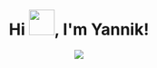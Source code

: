 <h1 align="center" style="border-bottom: none;">Hi <img width="45px" src="https://em-content.zobj.net/source/microsoft-teams/337/waving-hand_1f44b.png"/>, I'm Yannik!</h1>

<p align="center"> 
<img src="https://i.imgur.com/WBpQztf.png"  />
</p>
